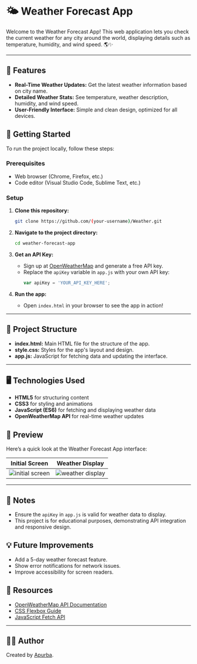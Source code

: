 # 🌤️ Weather Forecast App

Welcome to the Weather Forecast App! This web application lets you check the current weather for any city around the world, displaying details such as temperature, humidity, and wind speed. 🌎✨



---

## 🌟 Features
- **Real-Time Weather Updates:** Get the latest weather information based on city name.
- **Detailed Weather Stats:** See temperature, weather description, humidity, and wind speed.
- **User-Friendly Interface:** Simple and clean design, optimized for all devices.

## 🚀 Getting Started

To run the project locally, follow these steps:

### Prerequisites
- Web browser (Chrome, Firefox, etc.)
- Code editor (Visual Studio Code, Sublime Text, etc.)

### Setup
1. **Clone this repository:**
    ```bash
    git clone https://github.com/(your-username)/Weather.git
    ```
2. **Navigate to the project directory:**
    ```bash
    cd weather-forecast-app
    ```

3. **Get an API Key:**
   - Sign up at [OpenWeatherMap](https://openweathermap.org/) and generate a free API key.
   - Replace the `apiKey` variable in `app.js` with your own API key:
     ```javascript
     var apiKey = 'YOUR_API_KEY_HERE';
     ```

4. **Run the app:**
   - Open `index.html` in your browser to see the app in action!

---

## 📂 Project Structure

- **index.html:** Main HTML file for the structure of the app.
- **style.css:** Styles for the app's layout and design.
- **app.js:** JavaScript for fetching data and updating the interface.

---

## 🖥️ Technologies Used

- **HTML5** for structuring content
- **CSS3** for styling and animations
- **JavaScript (ES6)** for fetching and displaying weather data
- **OpenWeatherMap API** for real-time weather updates

## 📸 Preview

Here’s a quick look at the Weather Forecast App interface:

| Initial Screen                       | Weather Display                        |
| ------------------------------------ | -------------------------------------- |
| ![initial screen](initial_screen.png) | ![weather display](weather_display.png) |

---

## 📝 Notes
- Ensure the `apiKey` in `app.js` is valid for weather data to display.
- This project is for educational purposes, demonstrating API integration and responsive design.

## 💡 Future Improvements
- Add a 5-day weather forecast feature.
- Show error notifications for network issues.
- Improve accessibility for screen readers.

## 🔗 Resources

- [OpenWeatherMap API Documentation](https://openweathermap.org/api)
- [CSS Flexbox Guide](https://css-tricks.com/snippets/css/a-guide-to-flexbox/)
- [JavaScript Fetch API](https://developer.mozilla.org/en-US/docs/Web/API/Fetch_API/Using_Fetch)

---

## 👨‍💻 Author

Created by [Apurba](https://github.com/Apurba2509).
